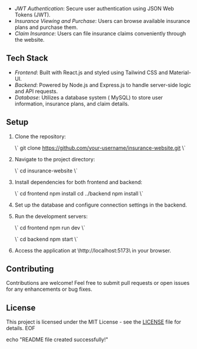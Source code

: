 - *JWT Authentication*: Secure user authentication using JSON Web Tokens (JWT).
- *Insurance Viewing and Purchase*: Users can browse available insurance plans and purchase them.
- *Claim Insurance*: Users can file insurance claims conveniently through the website.


## Tech Stack

- *Frontend*: Built with React.js and styled using Tailwind CSS and Material-UI.
- *Backend*: Powered by Node.js and Express.js to handle server-side logic and API requests.
- *Database*: Utilizes a database system ( MySQL) to store user information, insurance plans, and claim details.

## Setup

1. Clone the repository:

   \\\`
   git clone https://github.com/your-username/insurance-website.git
   \\\`

2. Navigate to the project directory:

   \\\`
   cd insurance-website
   \\\`

3. Install dependencies for both frontend and backend:

   \\\`
   cd frontend
   npm install
   cd ../backend
   npm install
   \\\`

4. Set up the database and configure connection settings in the backend.

5. Run the development servers:

   \\\`
   cd frontend
   npm run dev
   \\\`

   \\\`
   cd backend
   npm start
   \\\`

6. Access the application at \http://localhost:5173\ in your browser.

## Contributing

Contributions are welcome! Feel free to submit pull requests or open issues for any enhancements or bug fixes.

## License

This project is licensed under the MIT License - see the [LICENSE](LICENSE) file for details.
EOF

echo "README file created successfully!"
